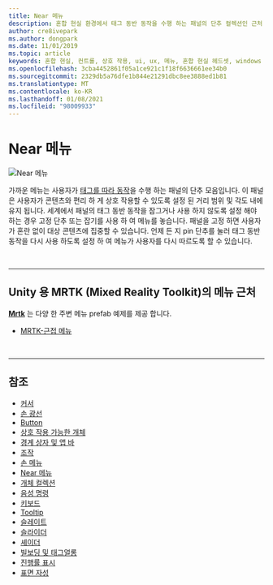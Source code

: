 ```yaml
---
title: Near 메뉴
description: 혼합 현실 환경에서 태그 동반 동작을 수행 하는 패널의 단추 컬렉션인 근처 메뉴를 사용 하는 방법에 대해 알아봅니다.
author: cre8ivepark
ms.author: dongpark
ms.date: 11/01/2019
ms.topic: article
keywords: 혼합 현실, 컨트롤, 상호 작용, ui, ux, 메뉴, 혼합 현실 헤드셋, windows mixed Reality 헤드셋, 가상 현실 헤드셋, HoloLens, MRTK, Mixed Reality Toolkit
ms.openlocfilehash: 3cba4452861f05a1ce921c1f18f6636661ee34b0
ms.sourcegitcommit: 2329db5a76dfe1b844e21291dbc8ee3888ed1b81
ms.translationtype: MT
ms.contentlocale: ko-KR
ms.lasthandoff: 01/08/2021
ms.locfileid: "98009933"
---
```

# <a name="near-menu"></a>Near 메뉴

![Near 메뉴](images/UX_Hero_NearMenu.jpg)

가까운 메뉴는 사용자가 [태그를 따라 동작](billboarding-and-tag-along.md#what-is-a-tag-along)을 수행 하는 패널의 단추 모음입니다. 이 패널은 사용자가 콘텐츠와 편리 하 게 상호 작용할 수 있도록 설정 된 거리 범위 및 각도 내에 유지 됩니다. 세계에서 패널의 태그 동반 동작을 잠그거나 사용 하지 않도록 설정 해야 하는 경우 고정 단추 또는 잡기를 사용 하 여 메뉴를 놓습니다. 패널을 고정 하면 사용자가 혼란 없이 대상 콘텐츠에 집중할 수 있습니다. 언제 든 지 pin 단추를 눌러 태그 동반 동작을 다시 사용 하도록 설정 하 여 메뉴가 사용자를 다시 따르도록 할 수 있습니다.

<br>

---

## <a name="near-menu-in-mrtk-mixed-reality-toolkit-for-unity"></a>Unity 용 MRTK (Mixed Reality Toolkit)의 메뉴 근처
**[Mrtk](https://github.com/Microsoft/MixedRealityToolkit-Unity)** 는 다양 한 주변 메뉴 prefab 예제를 제공 합니다.

* [MRTK-근접 메뉴](https://microsoft.github.io/MixedRealityToolkit-Unity/Documentation/README_NearMenu.html)

<br>

---

## <a name="see-also"></a>참조

* [커서](cursors.md)
* [손 광선](point-and-commit.md)
* [Button](button.md)
* [상호 작용 가능한 개체](interactable-object.md)
* [경계 상자 및 앱 바](app-bar-and-bounding-box.md)
* [조작](direct-manipulation.md)
* [손 메뉴](hand-menu.md)
* [Near 메뉴](near-menu.md)
* [개체 컬렉션](object-collection.md)
* [음성 명령](voice-input.md)
* [키보드](keyboard.md)
* [Tooltip](tooltip.md)
* [슬레이트](slate.md)
* [슬라이더](slider.md)
* [셰이더](shader.md)
* [빌보딩 및 태그얼롱](billboarding-and-tag-along.md)
* [진행률 표시](progress.md)
* [표면 자성](surface-magnetism.md)
